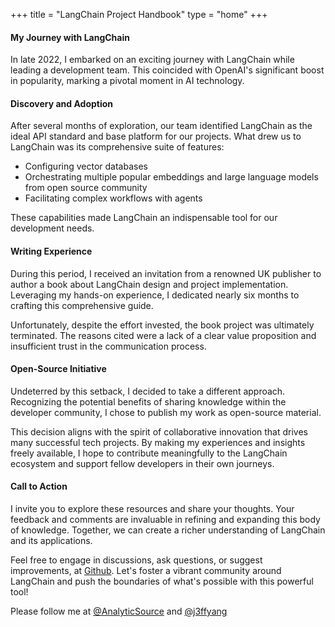 +++
title = "LangChain Project Handbook"
type = "home"
+++

#### My Journey with LangChain

In late 2022, I embarked on an exciting journey with LangChain while leading a development team. This coincided with OpenAI's significant boost in popularity, marking a pivotal moment in AI technology.

#### Discovery and Adoption

After several months of exploration, our team identified LangChain as the ideal API standard and base platform for our projects. What drew us to LangChain was its comprehensive suite of features:

- Configuring vector databases
- Orchestrating multiple popular embeddings and large language models from open source community
- Facilitating complex workflows with agents

These capabilities made LangChain an indispensable tool for our development needs.

#### Writing Experience

During this period, I received an invitation from a renowned UK publisher to author a book about LangChain design and project implementation. Leveraging my hands-on experience, I dedicated nearly six months to crafting this comprehensive guide.

Unfortunately, despite the effort invested, the book project was ultimately terminated. The reasons cited were a lack of a clear value proposition and insufficient trust in the communication process.

#### Open-Source Initiative

Undeterred by this setback, I decided to take a different approach. Recognizing the potential benefits of sharing knowledge within the developer community, I chose to publish my work as open-source material.

This decision aligns with the spirit of collaborative innovation that drives many successful tech projects. By making my experiences and insights freely available, I hope to contribute meaningfully to the LangChain ecosystem and support fellow developers in their own journeys.

#### Call to Action

I invite you to explore these resources and share your thoughts. Your feedback and comments are invaluable in refining and expanding this body of knowledge. Together, we can create a richer understanding of LangChain and its applications.

Feel free to engage in discussions, ask questions, or suggest improvements, at [Github](https://github.com/j3ffyang/langchain_project_book). Let's foster a vibrant community around LangChain and push the boundaries of what's possible with this powerful tool!

Please follow me at [@AnalyticSource](https://x.com/AnalyticSource) and [@j3ffyang](https://x.com/j3ffyang)
